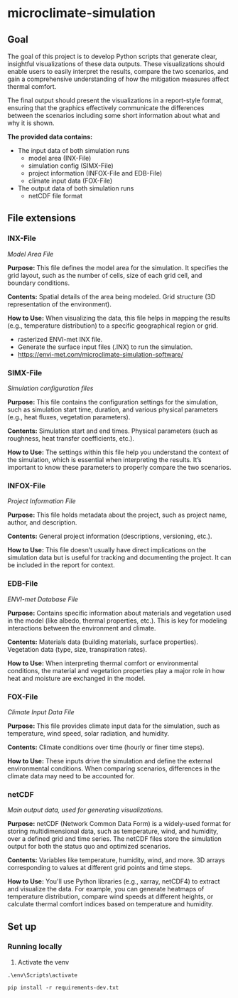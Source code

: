 # microclimate-simulation

## Goal

The goal of this project is to develop Python scripts that generate clear, insightful visualizations
of these data outputs. These visualizations should enable users to easily interpret
the results, compare the two scenarios, and gain a comprehensive understanding
of how the mitigation measures affect thermal comfort.

The final output should present the visualizations in a report-style format,
ensuring that the graphics effectively communicate the differences between the
scenarios including some short information about what and why it is shown.

**The provided data contains:**

- The input data of both simulation runs
  - model area (INX-File)
  - simulation config (SIMX-File)
  - project information (INFOX-File and EDB-File)
  - climate input data (FOX-File)
- The output data of both simulation runs
  - netCDF file format

## File extensions

### INX-File

_Model Area File_

**Purpose:** This file defines the model area for the simulation. It specifies the grid layout, such as the number of cells, size of each grid cell, and boundary conditions.

**Contents:**
Spatial details of the area being modeled.
Grid structure (3D representation of the environment).

**How to Use:** When visualizing the data, this file helps in mapping the results (e.g., temperature distribution) to a specific geographical region or grid.

- rasterized ENVI-met INX file.
- Generate the surface input files (.INX) to run the simulation.
- https://envi-met.com/microclimate-simulation-software/

### SIMX-File

_Simulation configuration files_

**Purpose:** This file contains the configuration settings for the simulation, such as simulation start time, duration, and various physical parameters (e.g., heat fluxes, vegetation parameters).

**Contents:**
Simulation start and end times.
Physical parameters (such as roughness, heat transfer coefficients, etc.).

**How to Use:** The settings within this file help you understand the context of the simulation, which is essential when interpreting the results. It’s important to know these parameters to properly compare the two scenarios.

### INFOX-File

_Project Information File_

**Purpose:** This file holds metadata about the project, such as project name, author, and description.

**Contents:**
General project information (descriptions, versioning, etc.).

**How to Use:** This file doesn’t usually have direct implications on the simulation data but is useful for tracking and documenting the project. It can be included in the report for context.

### EDB-File

_ENVI-met Database File_

**Purpose:** Contains specific information about materials and vegetation used in the model (like albedo, thermal properties, etc.). This is key for modeling interactions between the environment and climate.

**Contents:**
Materials data (building materials, surface properties).
Vegetation data (type, size, transpiration rates).

**How to Use:** When interpreting thermal comfort or environmental conditions, the material and vegetation properties play a major role in how heat and moisture are exchanged in the model.

### FOX-File

_Climate Input Data File_

**Purpose:** This file provides climate input data for the simulation, such as temperature, wind speed, solar radiation, and humidity.

**Contents:**
Climate conditions over time (hourly or finer time steps).

**How to Use:** These inputs drive the simulation and define the external environmental conditions. When comparing scenarios, differences in the climate data may need to be accounted for.

### netCDF

_Main output data, used for generating visualizations._

**Purpose:** netCDF (Network Common Data Form) is a widely-used format for storing multidimensional data, such as temperature, wind, and humidity, over a defined grid and time series. The netCDF files store the simulation output for both the status quo and optimized scenarios.

**Contents:**
Variables like temperature, humidity, wind, and more.
3D arrays corresponding to values at different grid points and time steps.

**How to Use:** You'll use Python libraries (e.g., xarray, netCDF4) to extract and visualize the data. For example, you can generate heatmaps of temperature distribution, compare wind speeds at different heights, or calculate thermal comfort indices based on temperature and humidity.

</details>

## Set up

### Running locally

1. Activate the venv

```
.\env\Scripts\activate
```

```
pip install -r requirements-dev.txt
```
